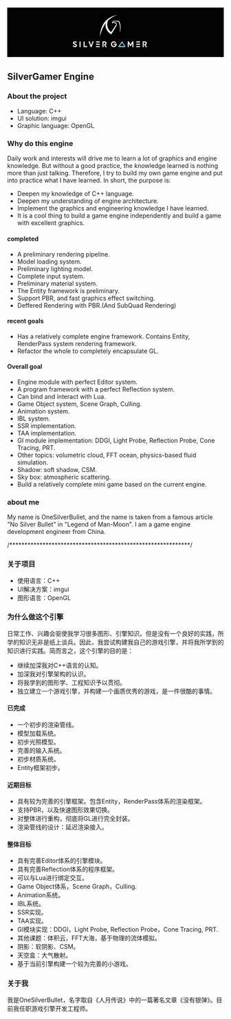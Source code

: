 ![LOGO](https://raw.githubusercontent.com/OneSilverBullet/SilverGamerEngine/master/Document/GitLogo.png)

## SilverGamer Engine

### About the project

* Language: C++
* UI solution: imgui
* Graphic language: OpenGL

### Why do this engine

Daily work and interests will drive me to learn a lot of graphics and engine knowledge. But without a good practice, the knowledge learned is nothing more than just talking. Therefore, I try to build my own game engine and put into practice what I have learned. In short, the purpose is:

* Deepen my knowledge of C++ language.
* Deepen my understanding of engine architecture.
* Implement the graphics and engineering knowledge I have learned.
* It is a cool thing to build a game engine independently and build a game with excellent graphics.

#### completed
* A preliminary rendering pipeline.
* Model loading system.
* Preliminary lighting model.
* Complete input system.
* Preliminary material system.
* The Entity framework is preliminary.
* Support PBR, and fast graphics effect switching.
* Deffered Rendering with PBR.(And SubQuad Rendering)

#### recent goals

* Has a relatively complete engine framework. Contains Entity, RenderPass system rendering framework.
* Refactor the whole to completely encapsulate GL.


#### Overall goal

* Engine module with perfect Editor system.
* A program framework with a perfect Reflection system.
* Can bind and interact with Lua.
* Game Object system, Scene Graph, Culling.
* Animation system.
* IBL system.
* SSR implementation.
* TAA implementation.
* GI module implementation: DDGI, Light Probe, Reflection Probe, Cone Tracing, PRT.
* Other topics: volumetric cloud, FFT ocean, physics-based fluid simulation.
* Shadow: soft shadow, CSM.
* Sky box: atmospheric scattering.
* Build a relatively complete mini game based on the current engine.

### about me

My name is OneSilverBullet, and the name is taken from a famous article "No Silver Bullet" in "Legend of Man-Moon". I am a game engine development engineer from China.


/************************************************************/

### 关于项目

* 使用语言：C++
* UI解决方案：imgui
* 图形语言：OpenGL

### 为什么做这个引擎

日常工作、兴趣会驱使我学习很多图形、引擎知识。但是没有一个良好的实践，所学的知识无非是纸上谈兵。因此，我尝试构建我自己的游戏引擎，并将我所学到的知识进行实践。简而言之，这个引擎的目的是：

* 继续加深我对C++语言的认知。
* 加深我对引擎架构的认识。
* 将我学到的图形学、工程知识予以贯彻。
* 独立建立一个游戏引擎，并构建一个画质优秀的游戏，是一件很酷的事情。

#### 已完成
* 一个初步的渲染管线。
* 模型加载系统。
* 初步光照模型。
* 完善的输入系统。
* 初步材质系统。
* Entity框架初步。

#### 近期目标

* 具有较为完善的引擎框架。包含Entity，RenderPass体系的渲染框架。
* 支持PBR，以及快速图形效果切换。
* 对整体进行重构，彻底将GL进行完全封装。
* 渲染管线的设计：延迟渲染接入。


#### 整体目标

* 具有完善Editor体系的引擎模块。
* 具有完善Reflection体系的程序框架。
* 可以与Lua进行绑定交互。
* Game Object体系，Scene Graph，Culling.
* Animation系统。
* IBL系统。
* SSR实现。
* TAA实现。
* GI模块实现：DDGI，Light Probe, Reflection Probe，Cone Tracing, PRT.
* 其他课题：体积云，FFT大海，基于物理的流体模拟。
* 阴影：软阴影、CSM。
* 天空盒：大气散射。
* 基于当前引擎构建一个较为完善的小游戏。

### 关于我

我是OneSilverBullet，名字取自《人月传说》中的一篇著名文章《没有银弹》。目前我任职游戏引擎开发工程师。

